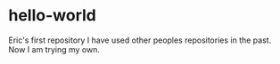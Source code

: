 # hello-world
Eric's first repository
I have used other peoples repositories in the past.
Now I am trying my own.
